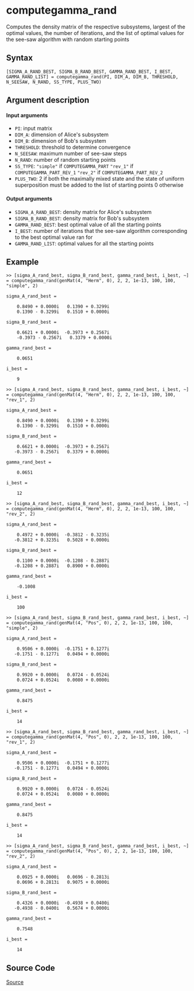 # computegamma_rand
Computes the density matrix of the respective subsystems, largest of the optimal values, the number of iterations, and the list of optimal values for the see-saw algorithm with random starting points

## Syntax
``[SIGMA_A_RAND_BEST, SIGMA_B_RAND_BEST, GAMMA_RAND_BEST, I_BEST, GAMMA_RAND_LIST] = computegamma_rand(PI, DIM_A, DIM_B, THRESHOLD, N_SEESAW, N_RAND, SS_TYPE, PLUS_TWO)``

## Argument description
#### Input arguments
- ``PI``: input matrix
- ``DIM_A``: dimension of Alice's subsystem
- ``DIM_B``: dimension of Bob's subsystem
- ``THRESHOLD``: threshold to determine convergence
- ``N_SEESAW``: maximum number of see-saw steps
- ``N_RAND``: number of random starting points
- ``SS_TYPE``: ``"simple"`` if ``COMPUTEGAMMA_PART``
               ``"rev_1"`` if ``COMPUTEGAMMA_PART_REV_1``
               ``"rev_2"`` if ``COMPUTEGAMMA_PART_REV_2``
- ``PLUS_TWO``: 2 if both the maximally mixed state and the state of uniform superposition must be added to the list of starting points
                0 otherwise

#### Output arguments
- ``SIGMA_A_RAND_BEST``: density matrix for Alice's subsystem
- ``SIGMA_B_RAND_BEST``: density matrix for Bob's subsystem
- ``GAMMA_RAND_BEST``: best optimal value of all the starting points
- ``I_BEST``: number of iterations that the see-saw algorithm corresponding to the best optimal value ran for
- ``GAMMA_RAND_LIST``: optimal values for all the starting points

## Example
    >> [sigma_A_rand_best, sigma_B_rand_best, gamma_rand_best, i_best, ~] = computegamma_rand(genMat(4, "Herm", 0), 2, 2, 1e-13, 100, 100, "simple", 2)

    sigma_A_rand_best =

        0.8490 + 0.0000i   0.1390 + 0.3299i
        0.1390 - 0.3299i   0.1510 + 0.0000i

    sigma_B_rand_best =

        0.6621 + 0.0000i  -0.3973 + 0.2567i
        -0.3973 - 0.2567i   0.3379 + 0.0000i

    gamma_rand_best =

        0.0651

    i_best =

        9

    >> [sigma_A_rand_best, sigma_B_rand_best, gamma_rand_best, i_best, ~] = computegamma_rand(genMat(4, "Herm", 0), 2, 2, 1e-13, 100, 100, "rev_1", 2)

    sigma_A_rand_best =

        0.8490 + 0.0000i   0.1390 + 0.3299i
        0.1390 - 0.3299i   0.1510 + 0.0000i

    sigma_B_rand_best =

        0.6621 + 0.0000i  -0.3973 + 0.2567i
       -0.3973 - 0.2567i   0.3379 + 0.0000i

    gamma_rand_best =

        0.0651

    i_best =

        12

    >> [sigma_A_rand_best, sigma_B_rand_best, gamma_rand_best, i_best, ~] = computegamma_rand(genMat(4, "Herm", 0), 2, 2, 1e-13, 100, 100, "rev_2", 2)

    sigma_A_rand_best =

        0.4972 + 0.0000i  -0.3812 - 0.3235i
       -0.3812 + 0.3235i   0.5028 + 0.0000i

    sigma_B_rand_best =

        0.1100 + 0.0000i  -0.1208 - 0.2887i
       -0.1208 + 0.2887i   0.8900 + 0.0000i

    gamma_rand_best =

        -0.1008

    i_best =

        100

    >> [sigma_A_rand_best, sigma_B_rand_best, gamma_rand_best, i_best, ~] = computegamma_rand(genMat(4, "Pos", 0), 2, 2, 1e-13, 100, 100, "simple", 2)

    sigma_A_rand_best =

        0.9506 + 0.0000i  -0.1751 + 0.1277i
       -0.1751 - 0.1277i   0.0494 + 0.0000i

    sigma_B_rand_best =

        0.9920 + 0.0000i   0.0724 - 0.0524i
        0.0724 + 0.0524i   0.0080 + 0.0000i

    gamma_rand_best =

        0.8475

    i_best =

        14

    >> [sigma_A_rand_best, sigma_B_rand_best, gamma_rand_best, i_best, ~] = computegamma_rand(genMat(4, "Pos", 0), 2, 2, 1e-13, 100, 100, "rev_1", 2)

    sigma_A_rand_best =

        0.9506 + 0.0000i  -0.1751 + 0.1277i
       -0.1751 - 0.1277i   0.0494 + 0.0000i

    sigma_B_rand_best =

        0.9920 + 0.0000i   0.0724 - 0.0524i
        0.0724 + 0.0524i   0.0080 + 0.0000i

    gamma_rand_best =

        0.8475

    i_best =

        14

    >> [sigma_A_rand_best, sigma_B_rand_best, gamma_rand_best, i_best, ~] = computegamma_rand(genMat(4, "Pos", 0), 2, 2, 1e-13, 100, 100, "rev_2", 2)

    sigma_A_rand_best =

        0.0925 + 0.0000i   0.0696 - 0.2813i
        0.0696 + 0.2813i   0.9075 + 0.0000i

    sigma_B_rand_best =

        0.4326 + 0.0000i  -0.4938 + 0.0400i
       -0.4938 - 0.0400i   0.5674 + 0.0000i

    gamma_rand_best =

        0.7548

    i_best =

        14

## Source Code
[Source](https://github.com/ankith-mohan/SEP/blob/main/SDPs/LowerBounds/computegamma_rand.m)